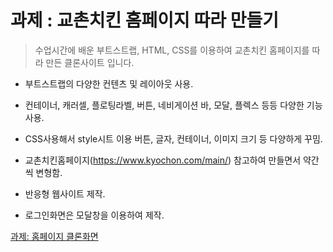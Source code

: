 # 과제 : 교촌치킨 홈페이지 따라 만들기

> 수업시간에 배운 부트스트랩, HTML, CSS를 이용하여 교촌치킨 홈페이지를 따라 만든 클론사이트 입니다.

- 부트스트랩의 다양한 컨텐츠 및 레이아웃 사용.

- 컨테이너, 캐러셀, 플로팅라벨, 버튼,
  네비게이션 바, 모달, 플렉스 등등 다양한 기능사용.

- CSS사용해서 style시트 이용 버튼, 글자, 컨테이너, 이미지 크기 등 다양하게 꾸밈.

- 교촌치킨홈페이지(https://www.kyochon.com/main/) 참고하여 만들면서 약간씩 변형함.

- 반응형 웹사이트 제작.

- 로그인화면은 모달창을 이용하여 제작.

[과제: 홈페이지 클론화면](http://127.0.0.1:5501/index.html)
